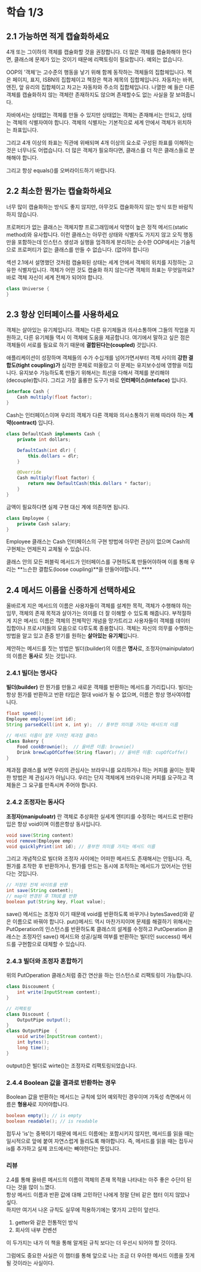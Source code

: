 # 학습 1/3

## 2.1 가능하면 적게 캡슐화하세요

4개 또는 그이하의 객체를 캡슐화할 것을 권장합니다. 더 많은 객체를 캡슐화해야 한다면, 클래스에 문제가 있는 것이기 때문에 리팩토링이 필요합니다. 예외는 없습니다.

OOP의 '객체'는 고수준의 행동을 낳기 위해 함께 동작하는 객체들의 집합체입니다. 
책은 페이지, 표지, ISBN의 집합체이고 책장은 책과 제목의 집합체입니다. 자동차는 바퀴,엔진, 앞 유리의 집합체이고 차고는 자동차와 주소의 집합체입니다. 나열한 예 들은 다른 객체를 캡슐화하지 않는 객체란 존재하지도 않으며 존재할수도 없는 사실을 잘 보여줍니다.

자바에서는 상태없는 객체를 만들 수 있지만
상태없는 객체는 존재해서는 안되고, 상태는 객체의 식별자여야 합니다.
객체의 식별자는 기본적으로 세계 안에서 객체가 위치하는 좌표입니다.

그리고 4개 이상의 좌표는 직관에 위배되며 4개 이상의 요소로 구성된 좌표를 이해하는 것은 너무나도 어렵습니다. 더 많은 객체가 필요하다면, 클래스를 더 작은 클래스들로 분해해야 합니다.

그리고 항상 equals()를 오버라이드하기 바랍니다.

## 2.2 최소한 뭔가는 캡슐화하세요

너무 많이 캡슐화하는 방식도 좋지 않지만, 아무것도 캡슐화하지 않는 방식 또한 바람직하지 않습니다.

프로퍼티가 없는 클래스는 객체지향 프로그래밍에서 악명이 높은 정적 메서드(static method)와 유사합니다. 이런 클래스는 아무런 상태와 식별자도 가지지 않고 오직 행동만을 포함하는데 인스턴스 생성과 실행을 엄격하게 분리하는 순수한 OOP에서는 기술적으로 프로퍼티가 없는 클래스를 만들 수 없습니다. (없어야 합니다)

섹션 2.1에서 설명했던 것처럼 캡슐화된 상태는 세계 안에서 객체의 위치를 지정하는 고유한 식별자입니다. 객체가 어떤 것도 캡슐화 하지 않는다면 객체의 좌표는 무엇일까요? 바로 객체 자신이 세계 전체가 되어야 합니다.

```java
class Universe {
}
```

## 2.3 항상 인터페이스를 사용하세요

객체는 살아있는 유기체입니다. 객체는 다른 유기체들과 의사소통하며 그들의 작업을 지원하고, 다른 유기체들 역시 이 객체에 도움을 제공합니다. 여기에서 말하고 싶은 점은 객체들이 서로를 필요로 하기 때문에 **결합된다는(coupled)** 것입니다.

애플리케이션이 성장하며 객체들의 수가 수십개를 넘어가면서부터 객체 사이의 **강한 결합도(tight coupling)가** 심각한 문제로 떠올랐고 이 문제는 유지보수성에 영향을 미칩니다.
유지보수 가능하도록 만들기 위해서는 최선을 다해서 객체를 분리해야(decouple)합니다.
그리고 가장 훌륭한 도구가 바로 **인터페이스(inteface)** 입니다.

```java
interface Cash {
	Cash multiply(float factor);
}
```

Cash는 인터페이스이며 우리의 객체가 다른 객체와 의사소통하기 위해 따라야 하는 **계약(contract)** 입니다.

```java
class DefaultCash implements Cash {
	private int dollars;

	DefaultCash(int dlr) {
		this.dollars = dlr;
	}

	@Override
	Cash multiply(float factor) {
		return new DefaultCash(this.dollars * factor);
	}
}
```

금액이 필요하다면 실제 구현 대신 계에 의존하면 됩니다.

```java
class Employee {
	private Cash salary;
}
```

Employee 클래스는 Cash 인터페이스의 구현 방법에 아무런 관심이 없으며 Cash의 구현체는 언제든지 교체될 수 있습니다. 

클래스 안의 모든 퍼블릭 메서드가 인터페이스를 구현하도록 만들어야하며 이를 통해 우리는 **느슨한 결합도(loose coupling)**을 만들어야합니다. ****

## 2.4 메서드 이름을 신중하게 선택하세요

올바르게 지은 메서드의 이름은 사용자들이 객체를 설계한 목적, 객체가 수행해야 하는 임무, 객체의 존재 목적과 살아가는 의미를 더 잘 이해할 수 있도록 해줍니다. 부적절하게 지은 메서드 이름은 객체의 전체적인 개념을 망가트리고 사용자들이 객체를 데이터 집합이나 프로시저들의 모음으로 다루도록 종용합니다.
객체는 자신의 의무를 수행하는 방법을 알고 있고 존중 받기를 원하는 **살아있는 유기체**입니다.

제안하는 메서드를 짓는 방법은 빌더(builder)의 이름은 **명사**로, 조정자(mainipulator)의 이름은 **동사**로 짓는 것입니다.

### 2.4.1 빌더는 명사다

**빌더(builder)** 란 뭔가를 만들고 새로운 객채를 반환하는 메서드를 가리킵니다. 빌더는 항상 뭔가를 반환하고 반환 타입은 절대 void가 될 수 없으며, 이름은 항상 명사여야합니다.

```java
float speed();
Employee employee(int id);
String parsedCell(int x, int y);  // 풍부한 의미를 가지는 메서드의 이름

// 메서드 이름이 잘못 지어진 제과점 클래스
class Bakery {
	Food cookBrownie();  // 올바른 이름: brownie() 
	Drink brewCupOfCoffee(String flavor); // 올바른 이름: cupOfCoffe() 
}
```

제과점 클래스를 보면 우리의 관심사는 브라우니를 요리하거나 하는 커피를 끓이는 정확한 방법은 제 관심사가 아닙니다. 우리는 단지 객체에게 브라우니와 커피를 요구하고 객체들은 그 요구를 만족시켜 주어야 합니다.

### 2.4.2 조정자는 동사다

**조정자(manipuloatr)** 란 객체로 추상화한 실세계 엔티티를 수정하는 메서드로 반환타입은 항상 void이며 이름은항상 동사입니다.

```java
void save(String content)
void remove(Employee emp)
void quicklyPrint(int id); // 풍부한 의미를 가지는 메서드 이름
```

그리고 개념적으로 빌더와 조정자 사이에는 어떠한 메서드도 존재해서는 안됩니다. 즉, 뭔가를 조작한 후 반환하거나, 뭔가를 만드는 동시에 조작하는 메서드가 있어서는 안된다는 것입니다.

```java
// 저장된 전체 바이트를 반환
int save(String content); 
// map이 변경된 후 TRUE를 반환
boolean put(String key, Float value);
```

save() 메서드는 조정자 이기 때문에 void를 반환하도록 바꾸거나 bytesSaved()와 같은 이름으로 바꿔야 합니다. put()메서드 역시 마찬가지이며 문제를 해결하기 위해서는 PutOperation의 인스턴스를 반환하도록 클래스의 설계를 수정하고 PutOperation 클래스는 조정자인 save() 메서드와 성공/실패 여부를 반환하는 빌더인 success() 메서드를 구현함으로 대체할 수 있습니다.

### 2.4.3 빌더와 조정자 혼합하기

위의 PutOperation 클래스처럼 중간 연산을 하는 인스턴스로 리팩토링이 가능합니다.

```java
class Discoument {
	int write(InputStream content);
}

// 리팩토링
class Discount {
	OutputPipe output();
}
class OutputPipe  {
	void write(InputStream content);
	int bytes();
	long time();
}
```

output()은 빌더로 wirte()는 조정자로 리팩토링되었습니다.

### 2.4.4 Boolean 값을 결과로 반환하는 경우

Boolean 값을 반환하는 메서드는 규칙에 있어 예외적인 경우이며 가독성 측면에서 이름은 **형용사**로 지어야합니다.

```java
boolean empty(); // is empty
boolean readable(); // is readable
```

접두사 'is'는 중복이기 때문에 메서드 이름에는 포함시키지 않지만, 메서드를 읽을 때는 일시적으로 앞에 붙여 자연스럽게 들리도록 해야합니다. 즉, 메서드를 읽을 때는 접두사 is를 추가하고 실제 코드에서는 빼야한다는 뜻입니다.

### 리뷰

2.4를 통해 올바른 메서드의 이름이 객체의 존재 목적을 나타내는 아주 좋은 수단이 된다는 것을 많이 느꼈다.  
항상 메서드 이름과 반환 값에 대해 고민하던 나에게 정말 단비 같은 챕터 이지 않았나 싶다.  
하지만 여기서 나온 규칙도 실무에 적용하기에는 몇가지 고민이 앞선다. 

1. getter와 같은 전통적인 방식
2. 회사의 내부 컨벤션

이 두가지는 내가 이 책을 통해 알게된 규칙 보다는 더 우선시 되어야 할 것이다.  

그럼에도 중요한 사실은 이 챕터를 통해 앞으로 나는 조금 더 우아한 메서드 이름을 짓게 될 것이라는 사실이다.
